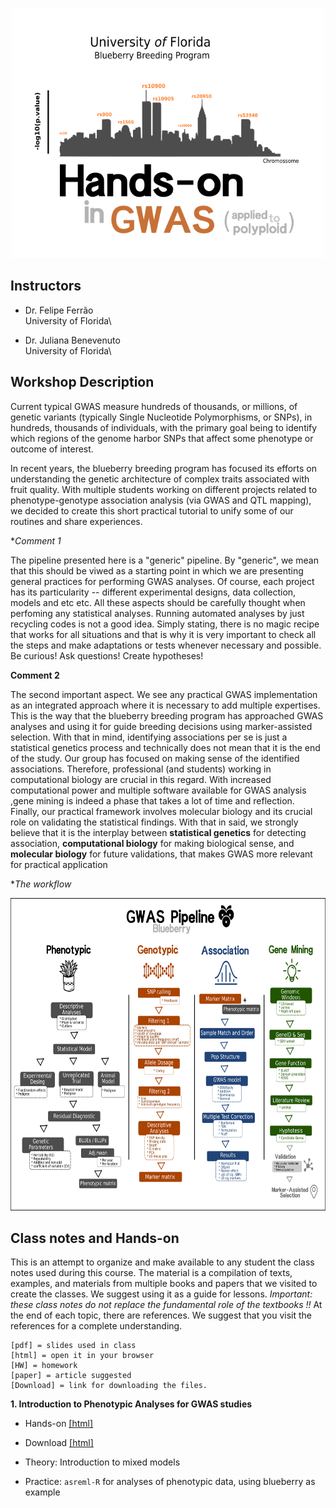 <p align="center">
  <img src="./gwas_logo.png" height="400" width="500"/>
</p>

## Instructors

- Dr. Felipe Ferrão\
University of Florida\

- Dr. Juliana Benevenuto\
University of Florida\

## Workshop Description

Current typical GWAS  measure hundreds of thousands, or millions, of genetic variants (typically Single Nucleotide Polymorphisms, or SNPs), in hundreds, thousands of individuals, with the primary goal being to identify which regions of the genome harbor SNPs that affect some phenotype or outcome of interest.

In recent years, the blueberry breeding program has focused its efforts on understanding the genetic architecture of complex traits associated with fruit quality. With multiple students working on different projects related to phenotype-genotype association analysis (via GWAS and QTL mapping), we decided to create this short practical tutorial to unify some of our routines and share experiences.

**Comment 1*

The pipeline presented here is a "generic" pipeline. By "generic", we mean that this should be viwed as a starting point in which we are presenting general practices for performing GWAS analyses. Of course, each project has its particularity -- different experimental designs, data collection, models and etc etc. All these aspects should be carefully thought when perfoming any statistical analyses. Running automated analyses by just recycling codes is not a good idea. Simply stating, there is no magic recipe that works for all situations and that is why it is very important to check all the steps and make adaptations or tests whenever necessary and possible. Be curious! Ask questions! Create hypotheses!

**Comment 2**

The second important aspect. We see any practical GWAS implementation as an integrated approach where it is necessary to add multiple expertises. This is the way that the blueberry breeding program has approached GWAS analyses and using it for guide breeding decisions using marker-assisted selection. With that in mind, identifying associations per se is just a statistical genetics process and technically does not mean that it is the end of the study. Our group has focused on making sense of the identified associations. Therefore, professional (and students) working in computational biology are crucial in this regard. With increased computational power and multiple software available for GWAS analysis ,gene mining is indeed a phase that takes a lot of time and reflection. Finally, our practical framework involves molecular biology and its crucial role on validating the statistical findings. With that in said, we strongly believe that it is the interplay between **statistical genetics** for detecting association, **computational biology** for making biological sense, and **molecular biology** for future validations, that makes GWAS more relevant for practical application


**The workflow* 


<p align="center">
  <img src="./GWASpipeline.png" height="500" width="700" />
</p>

## Class notes and Hands-on

This is an attempt to organize and make available to any student the class notes used during this course. The material is a compilation of texts, examples, and materials from multiple books and papers that we visited to create the classes. We suggest using it as a guide for lessons. *Important: these class notes do not replace the fundamental role of the textbooks !!* At the end of each topic, there are references. We suggest that you visit the references for a complete understanding.

```
[pdf] = slides used in class
[html] = open it in your browser
[HW] = homework
[paper] = article suggested
[Download] = link for downloading the files. 
```

**1. Introduction to Phenotypic Analyses for GWAS studies** 

- Hands-on [[html]](https://htmlpreview.github.io/?https://github.com/lfelipe-ferrao/lfelipe-ferrao.github.io/blob/master/class/GWAS/1.Phenotypic.html)
- Download [[html]](https://minhaskamal.github.io/DownGit/#/home?url=https://github.com/lfelipe-ferrao/lfelipe-ferrao.github.io/blob/master/class/GWAS/1.Phenotypic.html)

- Theory: Introduction to mixed models
- Practice: `asreml-R` for analyses of phenotypic data, using blueberry as example
